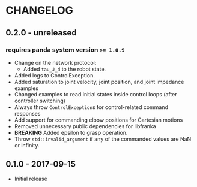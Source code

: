 # CHANGELOG

## 0.2.0 - unreleased

### requires panda system version `>= 1.0.9`

  * Change on the network protocol:
    - Added `tau_J_d` to the robot state.
  * Added logs to ControlException.
  * Added saturation to joint velocity, joint position, and joint impedance examples
  * Changed examples to read initial states inside control loops (after controller switching)
  * Always throw `ControlException`s for control-related command responses
  * Add support for commanding elbow positions for Cartesian motions
  * Removed unnecessary public dependencies for libfranka
  * **BREAKING** Added epsilon to grasp operation.
  * Throw `std::invalid_argument` if any of the commanded values are NaN or infinity.

## 0.1.0 - 2017-09-15

  * Initial release

